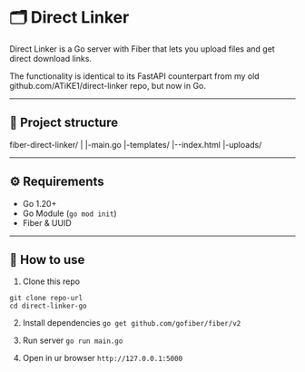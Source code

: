 # 🗂 Direct Linker

Direct Linker is a Go server with Fiber that lets you upload files and get direct download links.

The functionality is identical to its FastAPI counterpart from my old github.com/ATiKE1/direct-linker repo, but now in Go.

---

## 📁 Project structure
fiber-direct-linker/
|
|-main.go
|-templates/
|--index.html
|-uploads/

---

## ⚙️ Requirements

- Go 1.20+
- Go Module (`go mod init`)
- Fiber & UUID

---

## 📌 How to use
1. Clone this repo
```
git clone repo-url
cd direct-linker-go
```

2. Install dependencies
`go get github.com/gofiber/fiber/v2`

3. Run server
`go run main.go`

4. Open in ur browser
`http://127.0.0.1:5000`
